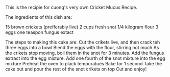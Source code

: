 This is the recipie for cuong's very own Cricket Mucus Recipe.

The ingredients of this dish are:

15 brown crickets (prefferably live)
2 cups fresh snot
1/4 kilogram flour
3 eggs 
one teaspon fungus extact

The steps to making this cake are:
Cut the crikets live, and then crack teh three eggs into a bowl
Blend the eggs with the flour, stirring not much
As the crikets stop moving, boil them in the snot for 3 minutes.
Add the fungus extract into the egg mixture.
Add one fourth of the snot mixture into the egg mixture
Preheat the oven to plack tempuratues
Bake for 1 second
Take the cake out and pour the rest of the snot crikets on top
Cut and enjoy!